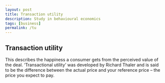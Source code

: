 ```yaml
---
layout: post
title: Transaction utility
description: Study in behavioural economics
tags: [business]
permalink: /tu
---
```


## Transaction utility
This describes the happiness a consumer gets from the perceived value of the deal. ‘Transactional utility’ was developed by Richard Thaler and is said to be the difference between the actual price and your reference price – the price you expect to pay.
